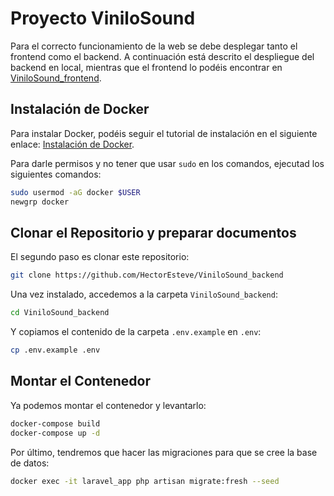 # Proyecto ViniloSound

Para el correcto funcionamiento de la web se debe desplegar tanto el frontend como el backend. A continuación está descrito el despliegue del backend en local, mientras que el frontend lo podéis encontrar en [ViniloSound_frontend](https://github.com/HectorEsteve/ViniloSound_frontend).

## Instalación de Docker

Para instalar Docker, podéis seguir el tutorial de instalación en el siguiente enlace: [Instalación de Docker](https://docs.docker.com/engine/install/).

Para darle permisos y no tener que usar `sudo` en los comandos, ejecutad los siguientes comandos:

```sh
sudo usermod -aG docker $USER
newgrp docker
```

## Clonar el Repositorio y preparar documentos

El segundo paso es clonar este repositorio:

```sh
git clone https://github.com/HectorEsteve/ViniloSound_backend
```

Una vez instalado, accedemos a la carpeta `ViniloSound_backend`:

```sh
cd ViniloSound_backend
```

Y copiamos el contenido de la carpeta `.env.example` en `.env`:

```sh
cp .env.example .env
```

## Montar el Contenedor

Ya podemos montar el contenedor y levantarlo:

```sh
docker-compose build
docker-compose up -d
```

Por último, tendremos que hacer las migraciones para que se cree la base de datos:

```sh
docker exec -it laravel_app php artisan migrate:fresh --seed
```
